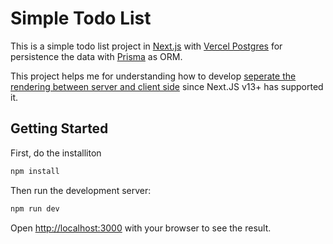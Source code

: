 # Simple Todo List

This is a simple todo list project in [Next.js](https://nextjs.org/) with [Vercel Postgres](https://vercel.com/storage/postgres) for persistence the data with [Prisma](https://www.prisma.io/docs/concepts/overview/what-is-prisma) as ORM.

This project helps me for understanding how to develop <u>seperate the rendering between server and client side</u> since Next.JS v13+ has supported it.

## Getting Started

First, do the installiton

```bash
npm install
```

Then run the development server:

```bash
npm run dev
```

Open [http://localhost:3000](http://localhost:3000) with your browser to see the result.
